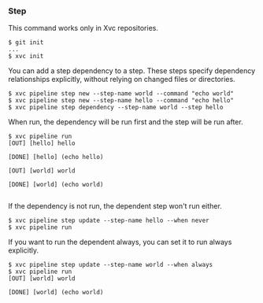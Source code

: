 ### Step

This command works only in Xvc repositories.

```console
$ git init
...
$ xvc init
```

You can add a step dependency to a step. These steps specify dependency relationships explicitly, without relying on
 changed files or directories.

```console
$ xvc pipeline step new --step-name world --command "echo world"
$ xvc pipeline step new --step-name hello --command "echo hello"
$ xvc pipeline step dependency --step-name world --step hello

```

When run, the dependency will be run first and the step will be run after.

```console
$ xvc pipeline run
[OUT] [hello] hello

[DONE] [hello] (echo hello)

[OUT] [world] world

[DONE] [world] (echo world)


```

If the dependency is not run, the dependent step won't run either.

```console
$ xvc pipeline step update --step-name hello --when never
$ xvc pipeline run

```

If you want to run the dependent always, you can set it to run always explicitly.

```console
$ xvc pipeline step update --step-name world --when always
$ xvc pipeline run
[OUT] [world] world

[DONE] [world] (echo world)


```
